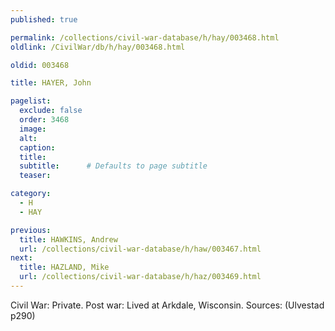 ```yaml
---
published: true

permalink: /collections/civil-war-database/h/hay/003468.html
oldlink: /CivilWar/db/h/hay/003468.html

oldid: 003468

title: HAYER, John

pagelist:
  exclude: false
  order: 3468
  image: 
  alt:
  caption:
  title:
  subtitle:      # Defaults to page subtitle
  teaser:

category: 
  - H 
  - HAY

previous:
  title: HAWKINS, Andrew
  url: /collections/civil-war-database/h/haw/003467.html  
next:
  title: HAZLAND, Mike
  url: /collections/civil-war-database/h/haz/003469.html   
---
```

Civil War: Private. Post war: Lived at Arkdale, Wisconsin. Sources: (Ulvestad p290)